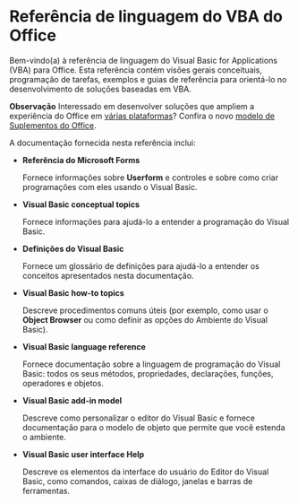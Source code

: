 
# Referência de linguagem do VBA do Office

Bem-vindo(a) à referência de linguagem do Visual Basic for Applications (VBA) para Office. Esta referência contém visões gerais conceituais, programação de tarefas, exemplos e guias de referência para orientá-lo no desenvolvimento de soluções baseadas em VBA.


 **Observação**  Interessado em desenvolver soluções que ampliem a experiência do Office em [várias plataformas](https://dev.office.com/add-in-availability)? Confira o novo [modelo de Suplementos do Office](http://dev.office.com/docs/add-ins/overview/office-add-ins).


A documentação fornecida nesta referência inclui:



-  **Referência do Microsoft Forms**
    
    Fornece informações sobre  **Userform** e controles e sobre como criar programações com eles usando o Visual Basic.
    
-  **Visual Basic conceptual topics**
    
    Fornece informações para ajudá-lo a entender a programação do Visual Basic.
    
-  **Definições do Visual Basic**
    
    Fornece um glossário de definições para ajudá-lo a entender os conceitos apresentados nesta documentação.
    
-  **Visual Basic how-to topics**
    
    Descreve procedimentos comuns úteis (por exemplo, como usar o  **Object Browser** ou como definir as opções do Ambiente do Visual Basic).
    
-  **Visual Basic language reference**
    
    Fornece documentação sobre a linguagem de programação do Visual Basic: todos os seus métodos, propriedades, declarações, funções, operadores e objetos.
    
-  **Visual Basic add-in model**
    
    Descreve como personalizar o editor do Visual Basic e fornece documentação para o modelo de objeto que permite que você estenda o ambiente.
    
-  **Visual Basic user interface Help**
    
    Descreve os elementos da interface do usuário do Editor do Visual Basic, como comandos, caixas de diálogo, janelas e barras de ferramentas.
    

